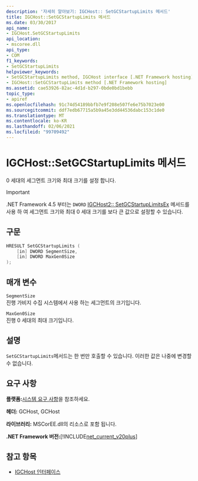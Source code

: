 ```yaml
---
description: '자세히 알아보기: IGCHost:: SetGCStartupLimits 메서드'
title: IGCHost::SetGCStartupLimits 메서드
ms.date: 03/30/2017
api_name:
- IGCHost.SetGCStartupLimits
api_location:
- mscoree.dll
api_type:
- COM
f1_keywords:
- SetGCStartupLimits
helpviewer_keywords:
- SetGCStartupLimits method, IGCHost interface [.NET Framework hosting]
- IGCHost::SetGCStartupLimits method [.NET Framework hosting]
ms.assetid: cae53926-82ac-4d1d-b297-0bde0bd1bebb
topic_type:
- apiref
ms.openlocfilehash: 91c74d54189bbfb7e9f208e507fe6e75b7023e00
ms.sourcegitcommit: ddf7edb67715a5b9a45e3dd44536dabc153c1de0
ms.translationtype: MT
ms.contentlocale: ko-KR
ms.lasthandoff: 02/06/2021
ms.locfileid: "99709492"
---
```

# <a name="igchostsetgcstartuplimits-method"></a>IGCHost::SetGCStartupLimits 메서드

0 세대의 세그먼트 크기와 최대 크기를 설정 합니다.  
  
> [!IMPORTANT]
> .NET Framework 4.5 부터는 `DWORD` [IGCHost2:: SetGCStartupLimitsEx](igchost2-setgcstartuplimitsex-method.md) 메서드를 사용 하 여 세그먼트 크기와 최대 0 세대 크기를 보다 큰 값으로 설정할 수 있습니다.  
  
## <a name="syntax"></a>구문  
  
```cpp  
HRESULT SetGCStartupLimits (  
    [in] DWORD SegmentSize,  
    [in] DWORD MaxGen0Size  
);  
```  
  
## <a name="parameters"></a>매개 변수  

 `SegmentSize`  
 진행 가비지 수집 시스템에서 사용 하는 세그먼트의 크기입니다.  
  
 `MaxGen0Size`  
 진행 0 세대의 최대 크기입니다.  
  
## <a name="remarks"></a>설명  

 `SetGCStartupLimits`메서드는 한 번만 호출할 수 있습니다. 이러한 값은 나중에 변경할 수 없습니다.  
  
## <a name="requirements"></a>요구 사항  

 **플랫폼:**[시스템 요구 사항](../../get-started/system-requirements.md)을 참조하세요.  
  
 **헤더:** GCHost, GCHost  
  
 **라이브러리:** MSCorEE.dll의 리소스로 포함 됩니다.  
  
 **.NET Framework 버전:**[!INCLUDE[net_current_v20plus](../../../../includes/net-current-v20plus-md.md)]  
  
## <a name="see-also"></a>참고 항목

- [IGCHost 인터페이스](igchost-interface.md)

